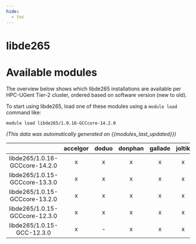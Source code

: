 ```yaml
---
hide:
  - toc
---
```


libde265
========

# Available modules


The overview below shows which libde265 installations are available per HPC-UGent Tier-2 cluster, ordered based on software version (new to old).

To start using libde265, load one of these modules using a `module load` command like:

```shell
module load libde265/1.0.16-GCCcore-14.2.0
```

*(This data was automatically generated on {{modules_last_updated}})*

| |accelgor|doduo|donphan|gallade|joltik|litleo|shinx|
| :---: | :---: | :---: | :---: | :---: | :---: | :---: | :---: |
|libde265/1.0.16-GCCcore-14.2.0|x|x|x|x|x|x|x|
|libde265/1.0.15-GCCcore-13.3.0|x|x|x|x|x|x|x|
|libde265/1.0.15-GCCcore-13.2.0|x|x|x|x|x|x|x|
|libde265/1.0.15-GCCcore-12.3.0|x|x|x|x|x|x|x|
|libde265/1.0.15-GCC-12.3.0|x|-|x|x|x|x|x|

